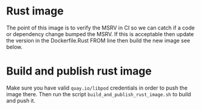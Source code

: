 # Rust image

The point of this image is to verify the MSRV in CI so we can catch if a code or dependency change bumped the MSRV.
If this is acceptable then update the version in the Dockerfile.Rust FROM line then build the new image see below.

# Build and publish rust image

Make sure you have valid `quay.io/libpod` credentials in order to push the image there.
Then run the script `build_and_publish_rust_image.sh` to build and push it.
